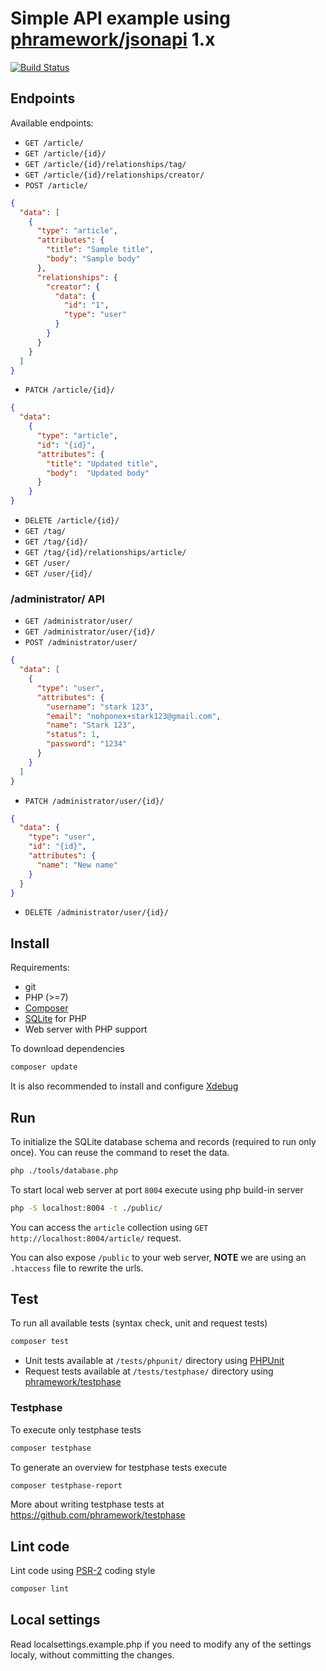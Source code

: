 # Simple API example using [phramework/jsonapi](https://github.com/phramework/jsonapi) 1.x

[![Build Status](https://travis-ci.org/phramework/jsonapi-example.svg?branch=1.x)](https://travis-ci.org/phramework/jsonapi-example)

## Endpoints
Available endpoints:
- `GET /article/`
- `GET /article/{id}/`
- `GET /article/{id}/relationships/tag/`
- `GET /article/{id}/relationships/creator/`
- `POST /article/`
```json
{
  "data": [
    {
      "type": "article",
      "attributes": {
        "title": "Sample title",
        "body": "Sample body"
      },
      "relationships": {
        "creator": {
          "data": {
            "id": "1",
            "type": "user"
          }
        }
      }
    }
  ]
}
```
- `PATCH /article/{id}/`
```json
{
  "data": 
    {
      "type": "article",
      "id": "{id}",
      "attributes": {
        "title": "Updated title",
        "body":  "Updated body"
      }
    }
}
```
- `DELETE /article/{id}/`
- `GET /tag/`
- `GET /tag/{id}/`
- `GET /tag/{id}/relationships/article/`
- `GET /user/`
- `GET /user/{id}/`

### /administrator/ API

- `GET /administrator/user/`
- `GET /administrator/user/{id}/`
- `POST /administrator/user/`
```json
{
  "data": [
    {
      "type": "user",
      "attributes": {
        "username": "stark 123",
        "email": "nohponex+stark123@gmail.com",
        "name": "Stark 123",
        "status": 1,
        "password": "1234"
      }
    }
  ]
}
```
- `PATCH /administrator/user/{id}/`
```json
{
  "data": {
    "type": "user",
    "id": "{id}",
    "attributes": {
      "name": "New name"
    }
  }
}
```
- `DELETE /administrator/user/{id}/`

## Install
Requirements:
- git
- PHP (>=7)
- [Composer](https://getcomposer.org)
- [SQLite](https://secure.php.net/manual/en/book.sqlite.php) for PHP
- Web server with PHP support

To download dependencies
```bash
composer update
```

It is also recommended to install and configure [Xdebug](https://xdebug.org/)

## Run

To initialize the SQLite database schema and records (required to run only once).
You can reuse the command to reset the data.
```bash
php ./tools/database.php
```

To start local web server at port `8004` execute using php build-in server

```bash
php -S localhost:8004 -t ./public/
```

You can access the `article` collection using `GET http://localhost:8004/article/` request.

You can also expose `/public` to your web server, **NOTE** we are using an `.htaccess` file to rewrite the urls.

## Test
To run all available tests (syntax check, unit and request tests)

```bash
composer test
```

- Unit tests available at `/tests/phpunit/` directory using [PHPUnit](https://phpunit.de/)
- Request tests available at `/tests/testphase/` directory using [phramework/testphase](https://github.com/phramework/testphase)

### Testphase

To execute only testphase tests
```bash
composer testphase
```

To generate an overview for testphase tests execute
```bash
composer testphase-report
```

More about writing testphase tests at https://github.com/phramework/testphase

## Lint code
Lint code using [PSR-2](http://www.php-fig.org/psr/psr-2/) coding style

```bash
composer lint
```

## Local settings
Read localsettings.example.php if you need to modify any of the settings localy, without committing the changes.
